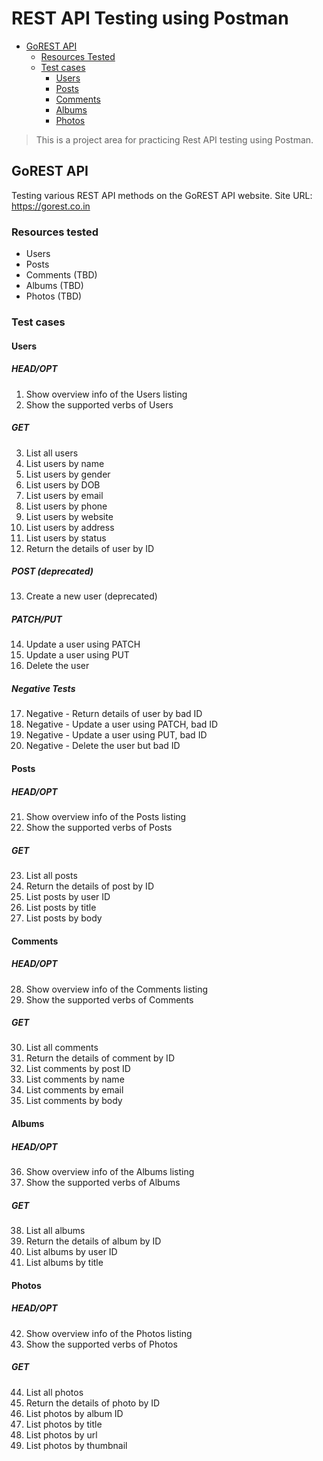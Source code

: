
# REST API Testing using Postman

  * [GoREST API](#gorest-api)
    + [Resources Tested](#resources-tested-)
    + [Test cases](#test-cases-)
      - [Users](#users)
      - [Posts](#posts)
      - [Comments](#comments)
      - [Albums](#albums)
      - [Photos](#photos)
	  


> This is a project area for practicing Rest API testing using Postman.

## GoREST API
Testing various REST API methods on the GoREST API website.
Site URL: https://gorest.co.in

### Resources tested
  * Users
  * Posts
  * Comments (TBD)
  * Albums (TBD)
  * Photos (TBD)

### Test cases

####  Users
##### HEAD/OPT
  1. Show overview info of the Users listing
  2. Show the supported verbs of Users
##### GET
  3. List all users
  4. List users by name
  5. List users by gender
  6. List users by DOB
  7. List users by email
  8. List users by phone
  9. List users by website
  10. List users by address
  11. List users by status
  12. Return the details of user by ID
##### POST (deprecated)
  13. Create a new user (deprecated)
##### PATCH/PUT
  14. Update a user using PATCH
  15. Update a user using PUT
  16. Delete the user
##### Negative Tests
  17. Negative - Return details of user by bad ID
  18. Negative - Update a user using PATCH, bad ID
  19. Negative - Update a user using PUT, bad ID
  20. Negative - Delete the user but bad ID
  
#### Posts
##### HEAD/OPT
  21. Show overview info of the Posts listing
  22. Show the supported verbs of Posts
##### GET 
  23. List all posts
  24. Return the details of post by ID
  25. List posts by user ID
  26. List posts by title
  27. List posts by body
  
#### Comments
##### HEAD/OPT
  28. Show overview info of the Comments listing
  29. Show the supported verbs of Comments
##### GET 
  30. List all comments
  31. Return the details of comment by ID
  32. List comments by post ID
  33. List comments by name
  34. List comments by email
  35. List comments by body
  
#### Albums
##### HEAD/OPT
  36. Show overview info of the Albums listing
  37. Show the supported verbs of Albums
##### GET 
  38. List all albums
  39. Return the details of album by ID
  40. List albums by user ID
  41. List albums by title
  
#### Photos
##### HEAD/OPT
  42. Show overview info of the Photos listing
  43. Show the supported verbs of Photos
##### GET 
  44. List all photos
  45. Return the details of photo by ID
  46. List photos by album ID
  47. List photos by title
  48. List photos by url
  49. List photos by thumbnail
  